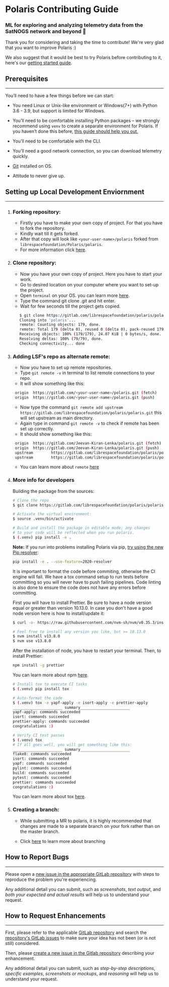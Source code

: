 # Polaris Contributing Guide

### ML for exploring and analyzing telemetry data from the SatNOGS network and beyond :rocket:

Thank you for considering and taking the time to contribute! We're very glad that you want to improve Polaris :)

We also suggest that it would be best to try Polaris before contributing to it, here's our [getting started guide](https://docs.polarisml.space/en/latest/using/getting_started_with_polaris.html).

## Prerequisites
---
You’ll need to have a few things before we can start:

- You need Linux or Unix-like environment or Windows(7+) with Python 3.6 - 3.9, but support is limited for Windows.

- You’ll need to be comfortable installing Python packages – we strongly recommend using `venv` to create a separate environment for Polaris. If you haven’t done this before, [this guide should help you out.](https://docs.python.org/3.8/library/venv.html)
- You’ll need to be comfortable with the CLI.
- You’ll need a good network connection, so you can download telemetry quickly.
- [Git](https://git-scm.com/) installed on OS.
- Attitude to never give up.

## Setting up Local Development Enviornment
---
1. ### **Forking repository**:
   - Firstly you have to make your own copy of project. For that you have to fork the repository.
   - Kindly wait till it gets forked.
   - After that copy will look like `<your-user-name>/polaris` forked from ` librespacefoundation/Polaris/polaris`.
   - For more information click [here](https://docs.gitlab.com/ee/user/project/working_with_projects.html).

2. ### **Clone repository**:
   - Now you have your own copy of project. Here you have to start your work.
   - Go to desired location on your computer where you want to set-up the project.
   - Open `terminal` on your OS. you can learn more [here](https://docs.gitlab.com/ee/gitlab-basics/start-using-git.html).
   - Type the command git clone <your-fork-url>.git and hit enter.
   - Wait for few seconds till the project gets copied.
   ```bash
      $ git clone https://gitlab.com/librespacefoundation/polaris/polaris.git
      Cloning into 'polaris'...
      remote: Counting objects: 179, done.
      remote: Total 179 (delta 0), reused 0 (delta 0), pack-reused 179
      Receiving objects: 100% (179/179), 24.07 KiB | 0 bytes/s, done.
      Resolving deltas: 100% (79/79), done.
      Checking connectivity... done
   ```

3. ### **Adding LSF's repo as alternate remote**:
   - Now you have to set up remote repositories.
   - Type `git remote -v` in terminal to list remote connections to your repo.
   - It will show something like this:
   ```bash
    origin  https://gitlab.com/<your-user-name>/polaris.git (fetch)
    origin  https://gitlab.com/<your-user-name>/polaris.git (push)
    ```

   - Now type the command `git remote add upstream https://gitlab.com/librespacefoundation/polaris/polaris.git` this will set upstream as main directory.
   - Again type in command `git remote -v` to check if remote has been set up correctly.
   - It should show something like this:

   ```bash
    origin  https://gitlab.com/Jeevan-Kiran-Lenka/polaris.git (fetch)
    origin  https://gitlab.com/Jeevan-Kiran-Lenka/polaris.git (push)
    upstream        https://gitlab.com/librespacefoundation/polaris/polaris.git (fetch)
    upstream        https://gitlab.com/librespacefoundation/polaris/polaris.git (push)
    ```
    - You can learn more about `remote` [here](https://git-scm.com/book/en/v2/Git-Basics-Working-with-Remotes)

4. ### **More info for developers**

   Building the package from the sources:

   ```bash
   # Clone the repo
   $ git clone https://gitlab.com/librespacefoundation/polaris/polaris.git

   # Activate the virtual environment:
   $ source .venv/bin/activate

   # Build and install the package in editable mode; any changes
   # to your code will be reflected when you run polaris.
   $ (.venv) pip install -e .
   ```

   **Note:** If you run into problems installing Polaris via pip, [try
   using the new Pip resolver](https://pip.pypa.io/en/stable/news/#id18):

   ``` BASH
   pip install -e . --use-feature=2020-resolver
   ```

   It is important to format the code before commiting, otherwise the
   CI engine will fail. We have a tox command setup to run tests before
   committing so you will never have to push failing pipelines. Code
   linting is also done to ensure the code does not have any errors
   before committing.

   First you will have to install Prettier. Be sure to have a node version equal or greater than version 10.13.0. In case you don't have a good node version here is how to install/update it:

   ```bash
   $ curl -o- https://raw.githubusercontent.com/nvm-sh/nvm/v0.35.3/install.sh | bash

   # Feel free to install any version you like, but >= 10.13.0
   $ nvm install v13.8.0
   $ nvm use v13.8.0
   ```

   After the installation of node, you have to restart your terminal.
   Then, to install Prettier:

   ```bash
   npm install -g prettier
   ```

   You can learn more about npm [here](https://www.npmjs.com/).

   ```bash
   # Install tox to execute CI tasks
   $ (.venv) pip install tox

   # Auto-format the code
   $ (.venv) tox -e yapf-apply -e isort-apply -e prettier-apply
   ______________________ summary______________________
   yapf-apply: commands succeeded
   isort: commands succeeded
   prettier-apply: commands succeeded
   congratulations :)

   # Verify CI test passes
   $ (.venv) tox
   # If all goes well, you will get something like this:
   ______________________ summary______________________
   flake8: commands succeeded
   isort: commands succeeded
   yapf: commands succeeded
   pylint: commands succeeded
   build: commands succeeded
   pytest: commands succeeded
   prettier: commands succeeded
   congratulations :)

   ```

   You can learn more about tox [here](https://tox.readthedocs.io/en/latest/).

5. ### **Creating a branch**:

    - While submitting a MR to polaris, it is highly recommended that changes are made to a separate branch on your fork rather than on the master branch.

    - Click [here](https://git-scm.com/book/en/v2/Git-Branching-Basic-Branching-and-Merging) to learn more about branching

 ## How to Report Bugs
 ---

 Please open a [new issue in the appropriate GitLab repository](https://gitlab.com/librespacefoundation/polaris/polaris/-/issues) with steps to reproduce the problem you're experiencing.

 Any additional detail you can submit, such as *screenshots*, *text output*, and *both your expected and actual results* will help us to understand your request.

 ## How to Request Enhancements
 ---

 First, please refer to the applicable [GitLab repository](https://gitlab.com/librespacefoundation/polaris/polaris) and search the [repository's GitLab issues](https://gitlab.com/librespacefoundation/polaris/polaris/-/issues) to make sure your idea has not been (or is not still) considered.

 Then, please [create a new issue in the Gitlab repository](https://gitlab.com/librespacefoundation/polaris/polaris/-/issues/new?issue%5Bassignee_id%5D=&issue%5Bmilestone_id%5D=) describing your enhancement.

 Any additional detail you can submit, such as *step-by-step descriptions*, *specific examples*, *screenshots or mockups*, and *reasoning* will help us to understand your request.
